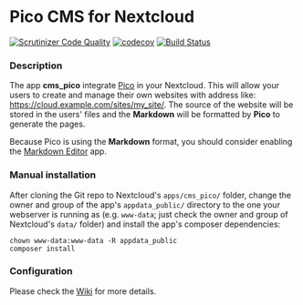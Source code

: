 # Pico CMS for Nextcloud

[![Scrutinizer Code Quality](https://scrutinizer-ci.com/g/nextcloud/cms_pico/badges/quality-score.png?b=master)](https://scrutinizer-ci.com/g/nextcloud/cms_pico/?branch=master)
[![codecov](https://codecov.io/gh/nextcloud/cms_pico/branch/master/graph/badge.svg)](https://codecov.io/gh/nextcloud/cms_pico)
[![Build Status](https://drone.nextcloud.com/api/badges/nextcloud/cms_pico/status.svg)](https://drone.nextcloud.com/nextcloud/cms_pico)

### Description

The app **cms_pico** integrate [Pico](https://picocms.org/) in your Nextcloud. This will allow your users to create and manage their own websites with address like: https://cloud.example.com/sites/my_site/. The source of the website will be stored in the users' files and the **Markdown** will be formatted by **Pico** to generate the pages.

Because Pico is using the **Markdown** format, you should consider enabling the [Markdown Editor](https://apps.nextcloud.com/apps/files_markdown) app.

### Manual installation

After cloning the Git repo to Nextcloud's `apps/cms_pico/` folder, change the owner and group of the app's `appdata_public/` directory to the one your webserver is running as (e.g. `www-data`; just check the owner and group of Nextcloud's `data/` folder) and install the app's composer dependencies:

```shell
chown www-data:www-data -R appdata_public
composer install
```

### Configuration

Please check the [Wiki](https://github.com/nextcloud/cms_pico/wiki) for more details.
